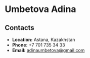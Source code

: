 # Umbetova Adina
## Contacts 
* **Location:** Astana, Kazakhstan
* **Phone:** +7 701 735 34 33
* **Email:** adinaumbetova@gmail.com
